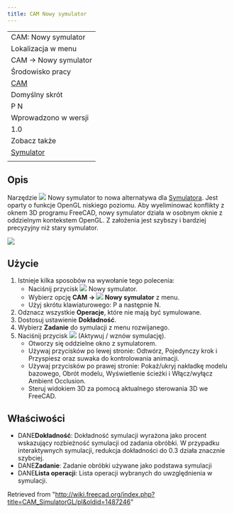 ```yaml
---
title: CAM Nowy symulator
---
```

|  |
| --- |
| CAM: Nowy symulator |
| Lokalizacja w menu |
| CAM → Nowy symulator |
| Środowisko pracy |
| [CAM](/CAM_Workbench/pl "CAM Workbench/pl") |
| Domyślny skrót |
| P N |
| Wprowadzono w wersji |
| 1.0 |
| Zobacz także |
| [Symulator](/CAM_Simulator/pl "CAM Simulator/pl") |
|  |

## Opis

Narzędzie ![](/images/CAM_SimulatorGL.svg) Nowy symulator to nowa alternatywa dla [Symulatora](/CAM_Simulator/pl "CAM Simulator/pl"). Jest oparty o funkcje OpenGL niskiego poziomu. Aby wyeliminować konflikty z oknem 3D programu FreeCAD, nowy symulator działa w osobnym oknie z oddzielnym kontekstem OpenGL. Z założenia jest szybszy i bardziej precyzyjny niż stary symulator.

![](/images/CAM_new_simulator.PNG)

## Użycie

1. Istnieje kilka sposobów na wywołanie tego polecenia:
   * Naciśnij przycisk ![](/images/CAM_SimulatorGL.svg) Nowy symulator.
   * Wybierz opcję **CAM → ![](/images/CAM_Simulator.svg) Nowy symulator** z menu.
   * Użyj skrótu klawiaturowego: P a następnie N.
2. Odznacz wszystkie **Operacje**, które nie mają być symulowane.
3. Dostosuj ustawienie **Dokładność**.
4. Wybierz **Zadanie** do symulacji z menu rozwijanego.
5. Naciśnij przycisk ![](/images/CAM_BPlay.svg) (Aktywuj / wznów symulację).
   * Otworzy się oddzielne okno z symulatorem.
   * Używaj przycisków po lewej stronie: Odtwórz, Pojedynczy krok i Przyspiesz oraz suwaka do kontrolowania animacji.
   * Używaj przycisków po prawej stronie: Pokaż/ukryj nakładkę modelu bazowego, Obrót modelu, Wyświetlenie ścieżki i Włącz/wyłącz Ambient Occlusion.
   * Steruj widokiem 3D za pomocą aktualnego sterowania 3D we FreeCAD.

## Właściwości

* DANE**Dokładność**: Dokładność symulacji wyrażona jako procent wskazujący rozbieżność symulacji od zadania obróbki. W przypadku interaktywnych symulacji, redukcja dokładności do 0.3 działa znacznie szybciej.
* DANE**Zadanie**: Zadanie obróbki używane jako podstawa symulacji
* DANE**Lista operacji**: Lista operacji wybranych do uwzględnienia w symulacji.

Retrieved from "<http://wiki.freecad.org/index.php?title=CAM_SimulatorGL/pl&oldid=1487246>"